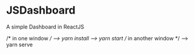 # JSDashboard
A simple Dashboard in ReactJS

/* in one window */
--> yarn install
--> yarn start
/* in another window */
--> yarn serve
